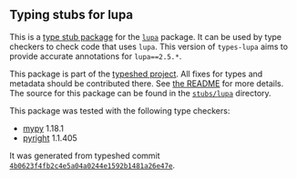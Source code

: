 ## Typing stubs for lupa

This is a [type stub package](https://typing.python.org/en/latest/tutorials/external_libraries.html)
for the [`lupa`](https://github.com/scoder/lupa) package. It can be used by type checkers
to check code that uses `lupa`. This version of
`types-lupa` aims to provide accurate annotations for
`lupa==2.5.*`.

This package is part of the [typeshed project](https://github.com/python/typeshed).
All fixes for types and metadata should be contributed there.
See [the README](https://github.com/python/typeshed/blob/main/README.md)
for more details. The source for this package can be found in the
[`stubs/lupa`](https://github.com/python/typeshed/tree/main/stubs/lupa)
directory.

This package was tested with the following type checkers:
* [mypy](https://github.com/python/mypy/) 1.18.1
* [pyright](https://github.com/microsoft/pyright) 1.1.405

It was generated from typeshed commit
[`4b0623f4fb2c4e5a04a0244e1592b1481a26e47e`](https://github.com/python/typeshed/commit/4b0623f4fb2c4e5a04a0244e1592b1481a26e47e).